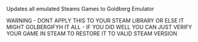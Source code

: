 Updates all emulated Steams Games to Goldberg Emulator


WARNING - DONT APPLY THIS TO YOUR STEAM LIBRARY OR ELSE IT MIGHT GOLBERGIFYH IT ALL 
        - IF YOU DID WELL YOU CAN JUST VERIFY  YOUR GAME IN STEAM TO RESTORE IT TO VALID STEAM VERSION 
